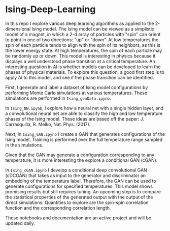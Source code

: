 # Ising-Deep-Learning
In this repo I explore various deep learning algorithms as applied to the 2-dimensional Ising model. The Ising model can be viewed as a simplistic model of a magnet, in which a 2-d array of particles with "spin" can orient to point in one of two directions: "up" or "down". At low temperatures the spin of each particle tends to align with the spin of its neighbors, as this is the lower energy state. At high temperatures, the spin of each particle may be randomly up or down. This model is interesting in physics because it displays a well understood phase transition at a critical temperature. An interesting question in AI is whether models can be developed to learn the phases of physical materials. To explore this question, a good first step is to apply AI to this model, and see if the phase transition can be identified. 

First, I generate and label a dataset of Ising model configurations by performing Monte Carlo simulations at various temperatures.
These simulations are performed in ```Ising_genData.ipynb```.

In ```Ising_NN.ipynb```, I explore how a neural net with a single hidden layer, and a convolutional neural net are able to classify the high and low temperature phases of the Ising model. These ideas are based off the paper: J. Carrasquilla, R. Melko, Nat. Phys. (2017).

Next, In ```Ising_GAN.ipynb``` I create a GAN that generates configurations of the Ising model. Training is performed over the full temperature range sampled in the simulations.

Given that the GAN may generate a configuration corresponding to any temperature, it is more interesting the explore a conditional GAN (cGAN).

In ```Ising_cGAN.ipynb``` I develop a conditional deep convolutional GAN (cDCGAN) that takes as input to the generator and discriminator an embedding of the temperature label. Therefore, the GAN can be used to generate configurations for specified temperatures. This model shows promising results but still requires tuning. An upcoming step is to compare the statistical properties of the generated output with the output of the direct simulations. Quantities to explore are the spin-spin correlation function and the corresponding correlation length.

These notebooks and documentation are an active project and will be updated daily.
